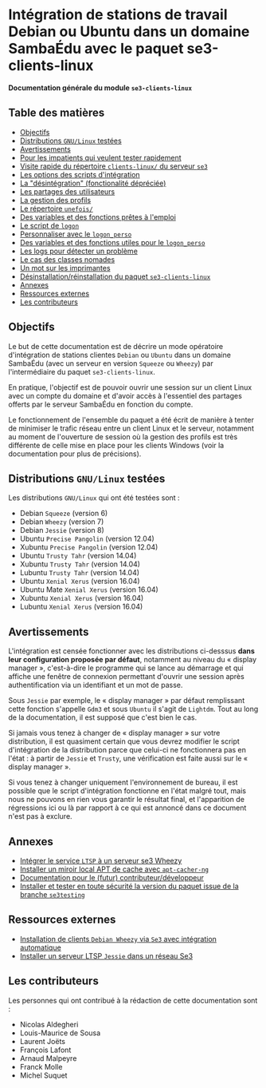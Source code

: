 # Intégration de stations de travail Debian ou Ubuntu dans un domaine SambaÉdu avec le paquet se3-clients-linux


**Documentation générale du module `se3-clients-linux`**


## Table des matières

* [Objectifs](#objectifs)
* [Distributions `GNU/Linux` testées](#distributions-gnulinux-test%C3%A9es)
* [Avertissements](#avertissements)
* [Pour les impatients qui veulent tester rapidement](impatients.md)
* [Visite rapide du répertoire `clients-linux/` du serveur `se3`](visite_rapide.md)
* [Les options des scripts d'intégration](options_scripts.md)
* [La "désintégration" (fonctionalité dépréciée)](desintegration.md)
* [Les partages des utilisateurs](partages_utilisateurs.md)
* [La gestion des profils](gestion_profils.md)
* [Le répertoire `unefois/`](repertoire_unefois.md)
* [Des variables et des fonctions prêtes à l'emploi](variables_fonctions.md)
* [Le script de `logon`](script_logon.md)
* [Personnaliser avec le `logon_perso`](logon_perso.md)
* [Des variables et des fonctions utiles pour le `logon_perso`](variables_fonctions_logon.md)
* [Les logs pour détecter un problème](logs_detecter_probleme.md)
* [Le cas des classes nomades](classes_nomades.md)
* [Un mot sur les imprimantes](imprimantes.md)
* [Désinstallation/réinstallation du paquet `se3-clients-linux`](desinstall_reinstall_paquet.md)
* [Annexes](#annexes)
* [Ressources externes](#ressources-externes)
* [Les contributeurs](#lescontributeurs)



## Objectifs

Le but de cette documentation est de décrire un mode opératoire
d'intégration de stations clientes `Debian` ou `Ubuntu` dans un domaine
SambaÉdu (avec un serveur en version `Squeeze` ou `Wheezy`) par
l'intermédiaire du paquet `se3-clients-linux`.

En pratique, l'objectif est de pouvoir ouvrir une session
sur un client Linux avec un compte du domaine et d'avoir
accès à l'essentiel des partages offerts par le serveur
SambaÉdu en fonction du compte.

Le fonctionnement de l'ensemble du paquet a été écrit de
manière à tenter de minimiser le trafic réseau entre un
client Linux et le serveur, notamment au moment de
l'ouverture de session où la gestion des profils est très
différente de celle mise en place pour les clients Windows
(voir la documentation pour plus de précisions).


## Distributions `GNU/Linux` testées

Les distributions `GNU/Linux` qui ont été testées sont :

* Debian `Squeeze` (version 6)
* Debian `Wheezy` (version 7)
* Debian `Jessie` (version 8)
* Ubuntu `Precise Pangolin` (version 12.04)
* Xubuntu `Precise Pangolin` (version 12.04)
* Ubuntu `Trusty Tahr` (version 14.04)
* Xubuntu `Trusty Tahr` (version 14.04)
* Lubuntu `Trusty Tahr` (version 14.04)
* Ubuntu `Xenial Xerus` (version 16.04)
* Ubuntu Mate `Xenial Xerus` (version 16.04)
* Xubuntu `Xenial Xerus` (version 16.04)
* Lubuntu `Xenial Xerus` (version 16.04)


## Avertissements

L'intégration est censée fonctionner
avec les distributions ci-desssus **dans leur configuration
proposée par défaut**, notamment au niveau du « display
manager », c'est-à-dire le programme qui se lance au
démarrage et qui affiche une fenêtre de connexion permettant
d'ouvrir une session après authentification via un
identifiant et un mot de passe.

Sous `Jessie` par exemple, le « display manager » par défaut
remplissant cette fonction s'appelle `Gdm3` et sous `Ubuntu`
il s'agit de `Lightdm`. Tout au long de la documentation,
il est supposé que c'est bien le cas.

Si jamais vous tenez à changer de « display manager » sur
votre distribution, il est quasiment certain que vous devrez
modifier le script d'intégration de la distribution parce
que celui-ci ne fonctionnera pas en l'état : à partir de `Jessie`
et `Trusty`, une vérification est faite aussi sur le « display manager ».

Si vous tenez à changer uniquement l'environnement de bureau,
il est possible que le script d'intégration fonctionne en l'état
malgré tout, mais nous ne pouvons en rien vous garantir le
résultat final, et l'apparition de régressions ici ou là par
rapport à ce qui est annoncé dans ce document n'est pas à
exclure.


## Annexes

* [Intégrer le service `LTSP` à un serveur se3 Wheezy](ltsp.md)
* [Installer un miroir local APT de cache avec `apt-cacher-ng`](apt-cacher-ng.md)
* [Documentation pour le (futur) contributeur/développeur](dev/README.md)
* [Installer et tester en toute sécurité la version du paquet issue de la branche `se3testing`](upgrade-via-se3testing.md)


## Ressources externes

* [Installation de clients `Debian Wheezy` via `Se3` avec intégration automatique](http://www-annexe.ac-rouen.fr/productions/tice/SE3_install_wheezy_pxe_web_gen_web/co/SE3_install_wheezy_pxe_web.html)
* [Installer un serveur LTSP `Jessie` dans un réseau Se3](http://wiki.dane.ac-versailles.fr/index.php?title=Installer_un_serveur_de_clients_l%C3%A9gers_%28LTSP_sous_Debian_Jessie%29_dans_un_r%C3%A9seau_Se3)


## Les contributeurs

Les personnes qui ont contribué à la rédaction de cette documentation sont :

* Nicolas Aldegheri
* Louis-Maurice de Sousa
* Laurent Joëts
* François Lafont
* Arnaud Malpeyre
* Franck Molle
* Michel Suquet

